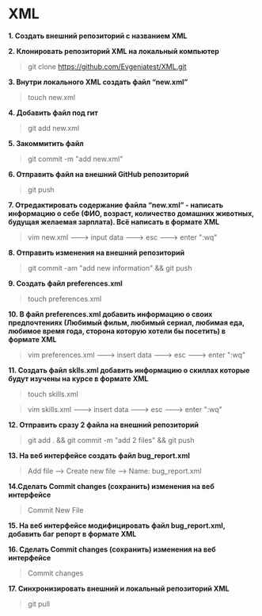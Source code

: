 # XML
**1. Создать внешний репозиторий c названием XML**

**2. Клонировать репозиторий XML на локальный компьютер**
> git clone https://github.com/Evgeniatest/XML.git

**3. Внутри локального XML создать файл “new.xml”**
>touch new.xml

**4. Добавить файл под гит**
>git add new.xml

**5. Закоммитить файл**
>git commit -m "add new.xml"

**6. Отправить файл на внешний GitHub репозиторий**
>git push

**7. Отредактировать содержание файла “new.xml” - написать информацию о себе (ФИО, возраст, количество домашних животных, будущая желаемая зарплата). Всё написать в формате XML**
>vim new.xml    ---> input data ---> esc ---> enter ":wq"

**8. Отправить изменения на внешний репозиторий**
>git commit -am "add new information" && git push

**9. Создать файл preferences.xml**
>touch preferences.xml

**10. В файл preferences.xml добавить информацию о своих предпочтениях (Любимый фильм, любимый сериал, любимая еда, любимое время года, сторона которую хотели бы посетить) в формате XML**
>vim preferences.xml ---> insert data ---> esc ---> enter ":wq"

**11. Создать файл sklls.xml добавить информацию о скиллах которые будут изучены на курсе в формате XML**
>touch skills.xml

>vim skills.xml ---> insert data ---> esc ---> enter ":wq"

**12. Отправить сразу 2 файла на внешний репозиторий**
>git add . && git commit -m "add 2 files" && git push

**13. На веб интерфейсе создать файл bug_report.xml**
>Add file --> Create new file --> Name: bug_report.xml

**14.Сделать Commit changes (сохранить) изменения на веб интерфейсе**
>Commit New File

**15. На веб интерфейсе модифицировать файл bug_report.xml, добавить баг репорт в формате XML**

**16. Сделать Commit changes (сохранить) изменения на веб интерфейсе**
>Commit changes

**17. Синхронизировать внешний и локальный репозиторий XML**
>git pull
